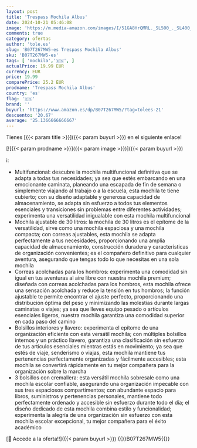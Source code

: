 ```yaml
---
layout: post
title: 'Trespass Mochila Albus'
date: 2024-10-21 05:46:08
image: 'https://m.media-amazon.com/images/I/51GA8HrQMRL._SL500_._SL400_.jpg'
comments: true
category: ofertas
author: 'tole.es'
slug: 'B07T267MW5-es Trespass Mochila Albus'
sku: 'B07T267MW5-es'
tags: [ 'mochila','🇪🇸', ]
actualPrice: 19.99 EUR
currency: EUR
price: 19.99
comparePrice: 25.2 EUR
prodname: 'Trespass Mochila Albus'
country: 'es'
flag: '🇪🇸'
brand: ''
buyurl: 'https://www.amazon.es/dp/B07T267MW5/?tag=tolees-21'
descuento: '20.67'
average: '25.1366666666667'
---
```


Tienes [{{< param title >}}]({{< param buyurl >}}) en el siguiente enlace!

[![{{< param prodname >}}]({{< param image >}})]({{< param buyurl >}})

ℹ️:

- Multifuncional: descubre la mochila multifuncional definitiva que se adapta a todas tus necesidades; ya sea que estés embarcando en una emocionante caminata, planeando una escapada de fin de semana o simplemente viajando al trabajo o a la escuela, esta mochila te tiene cubierto; con su diseño adaptable y generosa capacidad de almacenamiento, se adapta sin esfuerzo a todos tus elementos esenciales y transiciones sin problemas entre diferentes actividades; experimenta una versatilidad inigualable con esta mochila multifuncional
- Mochila ajustable de 30 litros: la mochila de 30 litros es el epítome de la versatilidad, sirve como una mochila espaciosa y una mochila compacta; con correas ajustables, esta mochila se adapta perfectamente a tus necesidades, proporcionando una amplia capacidad de almacenamiento, construcción duradera y características de organización convenientes; es el compañero definitivo para cualquier aventura, asegurando que tengas todo lo que necesitas en una sola mochila
- Correas acolchadas para los hombros: experimenta una comodidad sin igual en tus aventuras al aire libre con nuestra mochila premium; diseñada con correas acolchadas para los hombros, esta mochila ofrece una sensación acolchada y reduce la tensión en tus hombros; la función ajustable te permite encontrar el ajuste perfecto, proporcionando una distribución óptima del peso y minimizando las molestias durante largas caminatas o viajes; ya sea que lleves equipo pesado o artículos esenciales ligeros, nuestra mochila garantiza una comodidad superior en cada paso del camino
- Bolsillos interiores y llavero: experimenta el epítome de una organización eficiente con esta versátil mochila; con múltiples bolsillos internos y un práctico llavero, garantiza una clasificación sin esfuerzo de tus artículos esenciales mientras estás en movimiento; ya sea que estés de viaje, senderismo o viajas, esta mochila mantiene tus pertenencias perfectamente organizadas y fácilmente accesibles; esta mochila se convertirá rápidamente en tu mejor compañera para la organización sobre la marcha
- 3 bolsillos con cremallera: esta versátil mochila sobresale como una mochila escolar confiable, asegurando una organización impecable con sus tres espaciosos compartimentos; con abundante espacio para libros, suministros y pertenencias personales, mantiene todo perfectamente ordenado y accesible sin esfuerzo durante todo el día; el diseño dedicado de esta mochila combina estilo y funcionalidad; experimenta la alegría de una organización sin esfuerzo con esta mochila escolar excepcional, tu mejor compañera para el éxito académico

[🛒 Accede a la oferta!!]({{< param buyurl >}})
{{<world>}}B07T267MW5{{</world>}}
